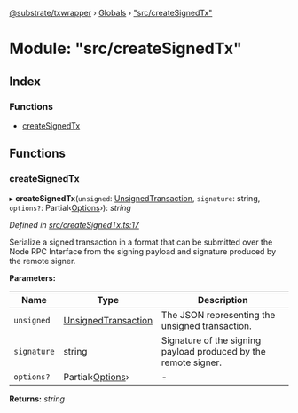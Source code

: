 [@substrate/txwrapper](../README.md) › [Globals](../globals.md) › ["src/createSignedTx"](_src_createsignedtx_.md)

# Module: "src/createSignedTx"

## Index

### Functions

* [createSignedTx](_src_createsignedtx_.md#createsignedtx)

## Functions

###  createSignedTx

▸ **createSignedTx**(`unsigned`: [UnsignedTransaction](../interfaces/_src_util_types_.unsignedtransaction.md), `signature`: string, `options?`: Partial‹[Options](../interfaces/_src_util_options_.options.md)›): *string*

*Defined in [src/createSignedTx.ts:17](https://github.com/paritytech/txwrapper/blob/38b3ce8/src/createSignedTx.ts#L17)*

Serialize a signed transaction in a format that can be submitted over the
Node RPC Interface from the signing payload and signature produced by the
remote signer.

**Parameters:**

Name | Type | Description |
------ | ------ | ------ |
`unsigned` | [UnsignedTransaction](../interfaces/_src_util_types_.unsignedtransaction.md) | The JSON representing the unsigned transaction. |
`signature` | string | Signature of the signing payload produced by the remote signer.  |
`options?` | Partial‹[Options](../interfaces/_src_util_options_.options.md)› | - |

**Returns:** *string*
